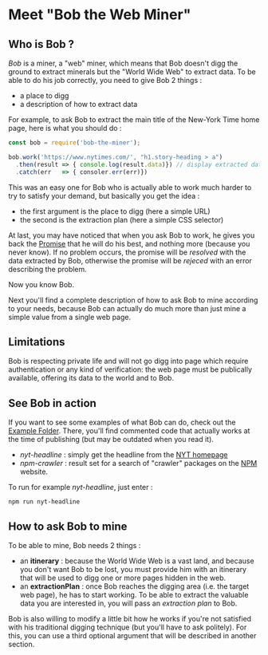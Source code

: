 
# Meet "Bob the Web Miner"

## Who is Bob ?

*Bob* is a miner, a "web" miner, which means that Bob doesn't digg the ground to extract minerals but the "World Wide Web" to extract data. To be able to do his job correctly, you need to give Bob 2 things : 
- a place to digg
- a description of how to extract data

For example, to ask Bob to extract the main title of the New-York Time home page, here is what you should do :

```js
const bob = require('bob-the-miner');

bob.work('https://www.nytimes.com/', "h1.story-heading > a")
  .then(result => { console.log(result.data)}) // display extracted data
  .catch(err   => { consoler.err(err)})
```

This was an easy one for Bob who is actually able to work much harder to try to satisfy your demand, but basically you get the idea :

- the first argument is the place to digg (here a simple URL)
- the second is the extraction plan (here a simple CSS selector)

At last, you may have noticed that when you ask Bob to work, he gives you back the [Promise](https://developer.mozilla.org/fr/docs/Web/JavaScript/Reference/Objets_globaux/Promise) that he will do his best, and nothing more (because you never know). If no problem occurs, the promise will be *resolved* with the data extracted by Bob, otherwise the promise will be *rejeced* with an error describing the problem.

Now you know Bob.

Next you'll find a complete description of how to ask Bob to mine according to your needs, because Bob can actually do much more than just mine a simple value from a single web page.

## Limitations

Bob is respecting private life and will not go digg into page which require authentication or any kind of verification: the web page must be publically available, offering its data to the world and to Bob.

## See Bob in action

If you want to see some examples of what Bob can do, check out the [Example Folder](https://github.com/raoul2000/bob-the-miner/tree/master/examples). There, you'll find commented code that actually works at the time of publishing (but may be outdated when you read it).

- *nyt-headline* : simply get the headline from the [NYT homepage](https://www.nytimes.com/)
- *npm-crawler* : result set for a search of "crawler" packages on the [NPM](https://www.npmjs.com/search?q=crawler&ranking=popularity&page=0&perPage=20) website.

To run for example *nyt-headline*, just enter :
```
npm run nyt-headline
```

## How to ask Bob to mine

To be able to mine, Bob needs 2 things :

- an **itinerary** : because the World Wide Web is a vast land, and because you don't want Bob to be lost, you must provide him with an itinerary that will be used to digg one or more pages hidden in the web.
- an **extractionPlan** : once Bob reaches the digging area (i.e. the target web page), he has to start working. To be able to extract the valuable data you are interested in, you will pass an *extraction plan* to Bob.


Bob is also willing to modify a little bit how he works if you're not satisfied with his traditional digging technique (but you'll have to ask politely). For this, you can use a third optional argument that will be described in another section.